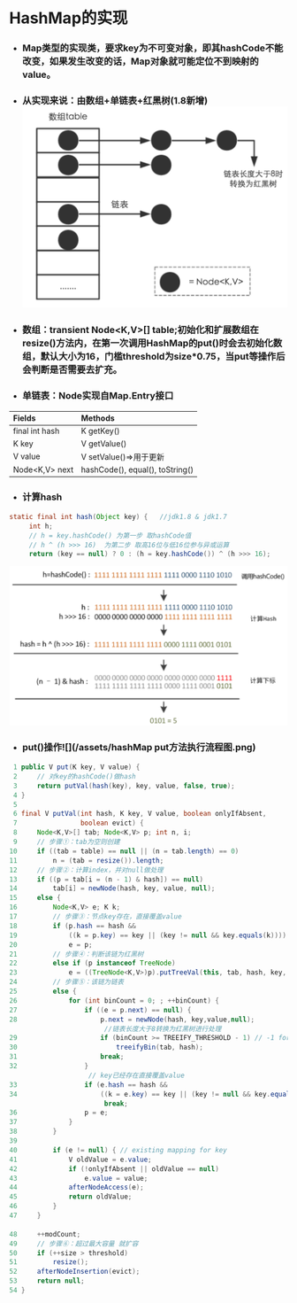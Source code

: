 # HashMap的实现

* ### Map类型的实现类，要求key为不可变对象，即其hashCode不能改变，如果发生改变的话，Map对象就可能定位不到映射的value。
* ### 从实现来说：由数组+单链表+红黑树\(1.8新增\)![](/assets/hashMap内存结构图.png)
* ### 数组：transient  Node&lt;K,V&gt;\[\]  table;初始化和扩展数组在resize\(\)方法内，在第一次调用HashMap的put\(\)时会去初始化数组，默认大小为16，门槛threshold为size\*0.75，当put等操作后会判断是否需要去扩充。
* ### 单链表：Node实现自Map.Entry接口

| Fields | Methods |
| :--- | :--- |
| final  int  hash | K  getKey\(\) |
| K  key | V  getValue\(\) |
| V  value | V setValue\(\)=&gt;用于更新 |
| Node&lt;K,V&gt;  next | hashCode\(\), equal\(\), toString\(\) |

* ### 计算hash

```java
static final int hash(Object key) {   //jdk1.8 & jdk1.7
     int h;
     // h = key.hashCode() 为第一步 取hashCode值
     // h ^ (h >>> 16)  为第二步 取高16位与低16位参与异或运算
     return (key == null) ? 0 : (h = key.hashCode()) ^ (h >>> 16);
```

![](/assets/hashMap哈希算法例图.png)

* ### put\(\)操作![](/assets/hashMap put方法执行流程图.png)

```java
 1 public V put(K key, V value) {
 2     // 对key的hashCode()做hash
 3     return putVal(hash(key), key, value, false, true);
 4 }
 5
 6 final V putVal(int hash, K key, V value, boolean onlyIfAbsent,
 7                boolean evict) {
 8     Node<K,V>[] tab; Node<K,V> p; int n, i;
 9     // 步骤①：tab为空则创建
10     if ((tab = table) == null || (n = tab.length) == 0)
11         n = (tab = resize()).length;
12     // 步骤②：计算index，并对null做处理 
13     if ((p = tab[i = (n - 1) & hash]) == null) 
14         tab[i] = newNode(hash, key, value, null);
15     else {
16         Node<K,V> e; K k;
17         // 步骤③：节点key存在，直接覆盖value
18         if (p.hash == hash &&
19             ((k = p.key) == key || (key != null && key.equals(k))))
20             e = p;
21         // 步骤④：判断该链为红黑树
22         else if (p instanceof TreeNode)
23             e = ((TreeNode<K,V>)p).putTreeVal(this, tab, hash, key, value);
24         // 步骤⑤：该链为链表
25         else {
26             for (int binCount = 0; ; ++binCount) {
27                 if ((e = p.next) == null) {
28                     p.next = newNode(hash, key,value,null);
                        //链表长度大于8转换为红黑树进行处理
29                     if (binCount >= TREEIFY_THRESHOLD - 1) // -1 for 1st  
30                         treeifyBin(tab, hash);
31                     break;
32                 }
                    // key已经存在直接覆盖value
33                 if (e.hash == hash &&
34                     ((k = e.key) == key || (key != null && key.equals(k))))
                        break;
36                 p = e;
37             }
38         }
39        
40         if (e != null) { // existing mapping for key
41             V oldValue = e.value;
42             if (!onlyIfAbsent || oldValue == null)
43                 e.value = value;
44             afterNodeAccess(e);
45             return oldValue;
46         }
47     }
 
48     ++modCount;
49     // 步骤⑥：超过最大容量 就扩容
50     if (++size > threshold)
51         resize();
52     afterNodeInsertion(evict);
53     return null;
54 }
```



